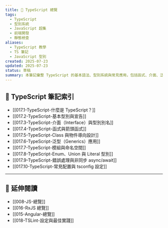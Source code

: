 ```yaml
---
title: 📘 TypeScript 總覽
tags:
  - TypeScript
  - 型別系統
  - JavaScript 超集
  - 前端開發
  - 靜態檢查
aliases:
  - TypeScript 教學
  - TS 筆記
  - JavaScript 型別
created: 2025-07-23
updated: 2025-07-23
status: 草稿
summary: 本筆記彙整 TypeScript 的基本語法、型別系統與常見應用，包括函式、介面、泛型、模組與非同步處理等內容，適合前端開發者快速查閱。
---
```


## 🧭 TypeScript 筆記索引

- [[017.1-TypeScript-什麼是 TypeScript？]]
- [[017.2-TypeScript-基本型別與宣告]]
- [[017.3-TypeScript-介面（Interface）與型別別名]]
- [[017.4-TypeScript-函式與箭頭函式]]
- [[017.5-TypeScript-Class 與物件導向設計]]
- [[017.6-TypeScript-泛型（Generics）應用]]
- [[017.7-TypeScript-模組與命名空間]]
- [[017.8-TypeScript-Enum、Union 與 Literal 型別]]
- [[017.9-TypeScript-錯誤處理與非同步 async/await]]
- [[017.10-TypeScript-常見配置與 tsconfig 設定]]

---

## 🔁 延伸閱讀

- [[008-JS-總覽]]
- [[016-RxJS 總覽]]
- [[015-Angular-總覽]]
- [[018-TSLint-設定與最佳實踐]]

